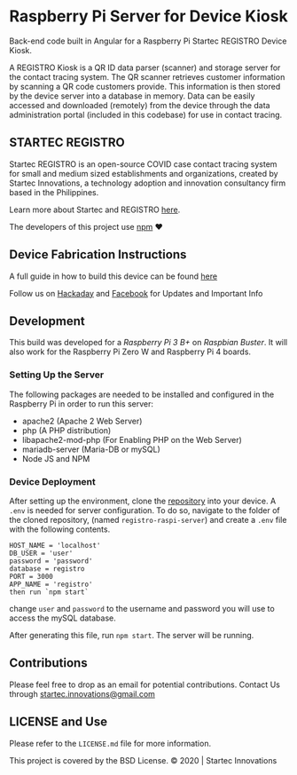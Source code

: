 # Raspberry Pi Server for Device Kiosk


Back-end code built in Angular for a Raspberry Pi Startec REGISTRO Device Kiosk. 

A REGISTRO Kiosk is a QR ID data parser (scanner) and storage server for the contact tracing system. The QR scanner retrieves customer information by scanning a QR code customers provide. This information is then stored by the device server into a database in memory. Data can be easily accessed and downloaded (remotely) from the device through the data administration portal (included in this codebase) for use in contact tracing.

## STARTEC REGISTRO

Startec REGISTRO is an open-source COVID case contact tracing system for small and medium sized establishments and organizations, created by Startec Innovations, a technology adoption and innovation consultancy firm based in the Philippines. 

Learn more about Startec and REGISTRO [here](https://www.facebook.com/startec.ideators).

The developers of this project use [npm](https://www.npmjs.com/) ❤️

Device Fabrication Instructions
-------
A full guide in how to build this device can be found [here](https://hackaday.io/project/176352/instructions)

Follow us on [Hackaday](https://hackaday.io/StartecInnovations) and [Facebook](https://www.facebook.com/startec.ideators) for Updates and Important Info

Development
-------
This build was developed for a *Raspberry Pi 3 B+* on *Raspbian Buster*. It will also work for the Raspberry Pi Zero W and Raspberry Pi 4 boards.

### Setting Up the Server

The following packages are needed to be installed and configured in the Raspberry Pi in order to run this server:
* apache2 (Apache 2 Web Server)
* php (A PHP distribution)
* libapache2-mod-php (For Enabling PHP on the Web Server)
* mariadb-server (Maria-DB or mySQL)
* Node JS and NPM


### Device Deployment
After setting up the environment, clone the [repository](https://github.com/startec-official/registro-raspi-server) into your device. A `.env` is needed for server configuration.
To do so, navigate to the folder of the cloned repository, (named `registro-raspi-server`) and create a `.env` file with the following contents.
```
HOST_NAME = 'localhost'
DB_USER = 'user'
password = 'password'
database = registro
PORT = 3000
APP_NAME = 'registro' 
then run `npm start`
```
change `user` and `password` to the username and password you will use to access the mySQL database.

After generating this file, run `npm start`. The server will be running.

Contributions
-------
Please feel free to drop as an email for potential contributions.
Contact Us through [startec.innovations@gmail.com](mailto:startec.innovations@gmail.com)

LICENSE and Use
-------
Please refer to the `LICENSE.md` file for more information.

This project is covered by the BSD License.
© 2020 | Startec Innovations
